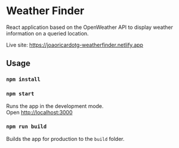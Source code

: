 # Weather Finder

React application based on the OpenWeather API to display weather information on a queried location.

Live site: https://joaoricardotg-weatherfinder.netlify.app

## Usage

### `npm install`

### `npm start`

Runs the app in the development mode.<br>
Open [http://localhost:3000](http://localhost:3000)

### `npm run build`

Builds the app for production to the `build` folder.<br>
